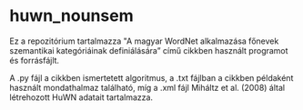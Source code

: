 # huwn_nounsem

Ez a repozitórium tartalmazza "A magyar WordNet alkalmazása főnevek szemantikai kategóriáinak definiálására” című cikkben használt programot és forrásfájlt.

A .py fájl a cikkben ismertetett algoritmus, a .txt fájlban a cikkben példaként használt mondathalmaz található, míg a .xml fájl Miháltz et al. (2008) által létrehozott HuWN adatait tartalmazza.
